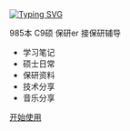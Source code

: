 <!-- _coverpage.md -->

<!-- # 包哲铭的笔记  -->

<!-- <img src="https://cdn.jsdelivr.net/gh/sun0225SUN/sun0225SUN/assets/images/icon.png" /></div> -->
<a href="https://blog.sunguoqi.com/">
    <img src="https://readme-typing-svg.demolab.com?font=Fira+Code&pause=1000&width=435&lines=console.log(%22Hello%2C%20World%22);欢迎来到Byteshop&center=true&size=27" alt="Typing SVG" />
</a>


985本 C9硕 保研er 接保研辅导
- 学习笔记
- 硕士日常
- 保研资料
- 技术分享
- 音乐分享


[开始使用](/README.md)
